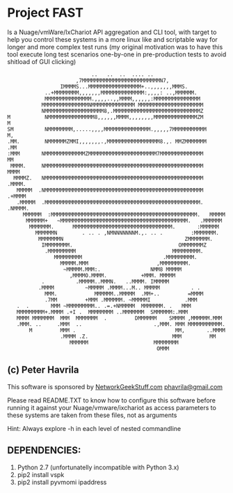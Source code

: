 # Project FAST

Is a Nuage/vmWare/IxChariot API aggregation and CLI tool, with target 
to help you control these systems in a more linux like and scriptable 
way for longer and more complex test runs (my original motivation was 
to have this tool execute long test scenarios one-by-one in 
pre-production tests to avoid shitload of GUI clicking) 
```
                           ..   ..  ..  .... ..                               
                      ,7MMMMMMMMMMMMMMMMMMMMMMMMMN7,                          
                 IMMMMS...MMMMMMMMMMMMMMMMM+..,,,,,,,MMMS.                    
            ..+MMMMMMMM,,,,,,,MMMMMMMMMMMMMM:,,,,: ..,MMMMMM.                 
            MMMMMMMMMMMMMMM.,,,,..,,MMMM,,,,,,:MMMMMMMMMMMMMMM                
           MMMMMMMMMMMMMMMNMMMMMMMMMMMMMM MMMMMMMMMMMMMMMMMMMMM               
           NMMMMMMMMMMMMMMMMMMM8,.MMMMMMMMMMMMMMMMMMMMMMMMMMMMZ               
M           NMMMMMMMMMMMMMMM8,,,,,,MMMM,,,,,,,,MMMMMMMMMMMMMMZM            M  
SM          NMMMMMMMM,.....,,,,MMMMMMMMMMMMMMM.,,,,,7MMMMMMMMMMM           M,  
.MM.        NMMMMMMZMMI,,,,,,,.,MMMMMMMMMMMMMMMMM8.,. MMZMMMMMMM         .MM   
:MMM       NMMMMMMMMMMMMMZMMMMMMMMMMMMMMMMMMMMMM7MMMMMMMMMMMMMM        MM    
 MMMM.     NMMMMMMMMMMMMMMMMMMMMMMMMMMMMMMMMMMMMMMMMMMMMMMMMMMM       MMMM    
  MMMMZ.   NMMMMMMMMMMMMMMMMMMMMMMMMMMMMMMMMMMMMMMMMMMMMMMMMMMM     .MMMM.    
   MMMMM  .NMMMMMMMMMMMMMMMMMMMMMMMMMMMMMMMMMMMMMMMMMMMMMMMMMMM   .+MMMM      
   .MMMMM  .MMMMMMMMMMMMMMMMMMMMMMMMMMMMMMMMMMMMMMMMMMMMMMMMMM.  .NMMMM.      
     MMMMMM  :MMMMMMMMMMMMMMMMMMMMMMMMMMMMMMMMMMMMMMMMMMMMMMM.   MMMMM        
      MMMMMM+   ~MMMMMMMMMMMMMMMMMMMMMMMMMMMMMMMMMMMMMMMMM.   .MMMMMM         
       MMMMMMM.      MMMMMMMMMMMMMMMMMMMMMMMMMMMMMMMM.       :MMMMMM          
         MMMMMMN        . .. . ,NMNNNNNNNM.,. .. .         :MMMMMMM.          
          MMMMMMMN                                       ZMMMMMMM.            
           IMMMMMMMM.                                  OMMMMMMMZ              
            .MMMMMMMMM                               MMMMMMMMM.               
               MMMMMMMMM                          .MMMMMMMMM.                 
                 MMMMM.MMM                      ,MMMMMMMMM.                   
                  ~MMMMM.MMM:.                NMM8 MMMMM                      
                    ,MMMMO.MMMM.           +MMM. MMMMM                        
           .          .MMMMM..MMMN.   ..MMMM. IMMMMM                          
          .MMMM          ~MMMMM .MMMM...M.. MMMMM          . .                
            MMM.            MMMMMM..MMMMM  .MM+..         =MMMM               
            .7MM         +MMM .MMMMMM. ~MMMMMI           .MMM                 
   .  .       MMM ~MMMMMMMMM.. .=.+NMMMMM  MMMMMMM. .   MMM                  
   MMMMMMMMM+.MMMM .+I .  MMMMMMMM ..MMMMMMM  SMMMMMM:.MMM                   
   MMMM MMMMMMM  MMM  MMMMMMM  .         DMMMMMM    SMMMM ,MMMMMM.MMM        
   .MMM. ..     .MMM  ..                       .,MMM. MMM MMMMMMMMMMM.       
       M         MMM .                                MM,       ..MMMM        
                 .MMMM .Z.                           MMM         MM           
                    MMMMMM                     MMMMMMMM                       
                                                OMMM
```                                                               
## (c) Peter Havrila
This software is sponsored by [NetworkGeekStuff.com](http://networkgeekstuff.com/)
phavrila@gmail.com

Please read README.TXT to know how to configure this software before running it 
against your Nuage/vmware/ixchariot as access parameters to these systems are 
taken from these files, not as arguments

Hint: Always explore -h in each level of nested commandline

## DEPENDENCIES:
1) Python 2.7 (unfortunatelly incompatible with Python 3.x)
2) pip2 install vspk
3) pip2 install pyvmomi ipaddress
             
